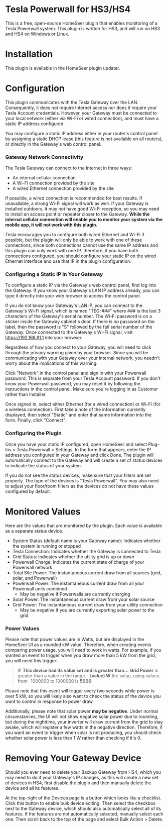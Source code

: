 # Tesla Powerwall for HS3/HS4

This is a free, open-source HomeSeer plugin that enables monitoring of a Tesla Powerwall system.
This plugin is written for HS3, and will run on HS3 and HS4 on Windows or Linux.

# Installation

This plugin is available in the HomeSeer plugin updater.

# Configuration

This plugin communicates with the Tesla Gateway over the LAN. Consequently, it does not require
Internet access nor does it require your Tesla Account credentials. However, your Gateway must
be connected to your local network (either via Wi-Fi or wired connection), and must have a static
IP address configured.

You may configure a static IP address either in your router's control panel by assigning a static
DHCP lease (this feature is not available on all routers), or directly in the Gateway's web control
panel.

### Gateway Network Connectivity

The Tesla Gateway can connect to the Internet in three ways:

- An internal cellular connection
- A Wi-Fi connection provided by the site
- A wired Ethernet connection provided by the site

If possible, a wired connection is recommended for best results. If unavailable, a strong Wi-Fi signal
will work as well. If your Gateway is installed outdoors, it may not have good Wi-Fi reception, so you
may need to install an access point or repeater closer to the Gateway. **While the internal cellular
connection will enable you to monitor your system via the mobile app, it will not work with this plugin.**

Tesla encourages you to configure both wired Ethernet and Wi-Fi if possible, but the plugin will only
be able to work with one of these connections, since both connections cannot use the same IP address
and this plugin can only work with one IP. therefore, if you have both connections configured, you should
configure your static IP on the wired Ethernet interface and use that IP in the plugin configuration.

### Configuring a Static IP in Your Gateway

To configure a static IP via the Gateway's web control panel, first log into the Gateway. If you
know your Gateway's LAN IP address already, you can type it directly into your web browser to access
the control panel.

If you do not know your Gateway's LAN IP, you can connect to the Gateway's Wi-Fi
signal, which is named "TEG-###" where ### is the last 3 characters of the Gateway's serial number.
The Wi-Fi password is on a sticker inside the Gateway cabinet's door. If there is no password on the
label, then the password is "S" followed by the full serial number of the Gateway. Once connected to
the Gateway's Wi-Fi signal, visit https://192.168.91.1 into your browser.

Regardless of how you connect to your Gateway, you will need to click through the privacy warning
given by your browser. Since you will be communicating with your Gateway over your internal network,
you needn't worry about the implications of this warning.

Click "Network" in the control panel and sign in with your Powerwall password. This is separate from
your Tesla Account password. If you don't know your Powerwall password, you may reset it by following
the instructions in the control panel. Make sure you're logging in as Customer rather than Installer.

Once signed in, select either Ethernet (for a wired connection) or Wi-Fi (for a wireless connection).
First take a note of the information currently displayed, then select "Static" and enter that same
information into the form. Finally, click "Connect".

### Configuring the Plugin

Once you have your static IP configured, open HomeSeer and select Plug-Ins > Tesla Powerwall > Settings.
In the form that appears, enter the IP address you configured in your Gateway and click Done. The plugin
will automatically connect to the Gateway and will create a set of status devices to indicate the status
of your system.

If you do not see the status devices, make sure that your filters are set properly. The type of the devices
is "Tesla Powerwall". You may also need to adjust your floor/room filters as the devices do not have these
values configured by default.

# Monitored Values

Here are the values that are monitored by the plugin. Each value is available as a separate status device.

- System Status (default name is your Gateway name): Indicates whether the system is running or stopped
- Tesla Connection: Indicates whether the Gateway is connected to Tesla
- Grid Status: Indicates whether the utility grid is up or down
- Powerwall Charge: Indicates the current state of charge of your Powerwall network
- Total Site Power: The instantaneous current draw from all sources (grid, solar, and Powerwall)
- Powerwall Power: The instantaneous current draw from all your Powerwall units combined
	- May be negative if Powerwalls are currently charging
- Solar Power: The instantaneous current draw from your solar source
- Grid Power: The instantaneous current draw from your utility connection
	- May be negative if you are currently exporting solar power to the grid

### Power Values

Please note that power values are in Watts, but are displayed in the HomeSeer UI as a rounded kW value.
Therefore, when creating events comparing power usage, you will need to work in watts. For example, if you
wanted an event to trigger when you draw more than 5 kW from the grid, you will need this trigger:

> IF **This device had its value set and is greater than...** **Grid Power** is greater than a value in the range...
**(value) W** the value, using values from -1000000 to 1000000 is **5000**.

Please note that this event will trigger every two seconds while power is over 5 kW, so you will likely also want
to check the status of the device you want to control in response to power draw.

Additionally, please note that solar power **may be negative**. Under normal circumstances, the UI will not show
negative solar power due to rounding, but during the nighttime, your inverter will draw current from the grid to stay
awake, which will register a few watts in the negative direction. Therefore, if you want an event to trigger when solar
is not producing, you should check whether solar power is less than 1 W rather than checking if it's 0.

# Removing Your Gateway Device

Should you ever need to delete your Backup Gateway from HS4, which you may need to do if your Gateway's IP changes, as
this will create a new set of devices in HS4, first disable the plugin and then manually delete the device and all its
features.

At the top-right of the Devices page is a button which looks like a checklist. Click this button to enable bulk device
editing. Then select the checkbox next to the Gateway device, which should also automatically select all of its features.
If the features are not automatically selected, manually select each one. Then scroll back to the top of the page and
select Bulk Action > Delete.
